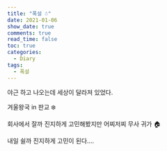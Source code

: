 ```yaml
---
title: "폭설 ☃️"
date: 2021-01-06
show_date: true
comments: true
read_time: false
toc: true
categories:
  - Diary
tags:
  - 폭설
---
```


야근 하고 나오는데 세상이 달라져 있었다.

겨울왕국 in 판교 ❄️

회사에서 잘까 진지하게 고민해봤지만 어찌저찌 무사 귀가 🏠

내일 쉴까 진지하게 고민이 된다....
